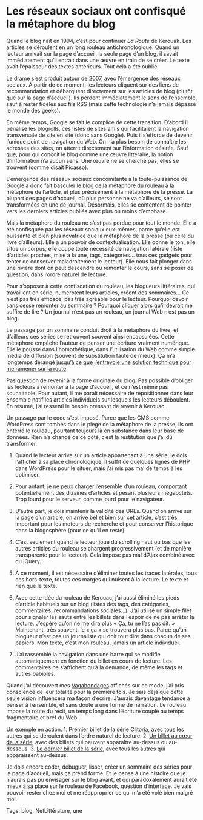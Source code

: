 # Les réseaux sociaux ont confisqué la métaphore du blog

Quand le blog naît en 1994, c’est pour continuer *La Route* de Kerouak. Les articles se déroulent en un long rouleau antichronologique. Quand un lecteur arrivait sur la page d’accueil, la seule page d’un blog, il savait immédiatement qu’il entrait dans une œuvre en train de se créer. Le texte avait l’épaisseur des textes antérieurs. Tout cela a été oublié.<span id="more-38295"></span>

Le drame s’est produit autour de 2007, avec l’émergence des réseaux sociaux. À partir de ce moment, les lecteurs cliquent sur des liens de recommandation et débarquent directement sur les articles de blog (plutôt que sur la page d’accueil). Ils perdent immédiatement le sens de l’ensemble, sauf à rester fidèles aux fils RSS (mais cette technologie n’a jamais dépassé le monde des geeks).

En même temps, Google se fait le complice de cette transition. D’abord il pénalise les blogrolls, ces listes de sites amis qui facilitaient la navigation transversale de site en site (donc sans Google). Puis il s’efforce de devenir l’unique point de navigation du Web. On n’a plus besoin de connaître les adresses des sites, on atterrit directement sur l’information désirée. Sauf que, pour qui conçoit le blog comme une œuvre littéraire, la notion d’information n’a aucun sens. Une œuvre ne se cherche pas, elles se trouvent (comme disait Picasso).

L’émergence des réseaux sociaux concomitante à la toute-puissance de Google a donc fait basculer le blog de la métaphore du rouleau à la métaphore de l’article, et plus précisément à la métaphore de la presse. La plupart des pages d’accueil, où plus personne ne va d’ailleurs, se sont transformées en une de journal. Désormais, elles se contentent de pointer vers les derniers articles publiés avec plus ou moins d’emphase.

Mais la métaphore du rouleau ne s’est pas perdue pour tout le monde. Elle a été confisquée par les réseaux sociaux eux-mêmes, parce qu’elle est puissante et bien plus novatrice que la métaphore de la presse (ou celle du livre d’ailleurs). Elle a un pouvoir de contextualisation. Elle donne le ton, elle situe un corpus, elle coupe toute nécessité de navigation latérale (liste d’articles proches, mise à la une, tags, catégories… tous ces gadgets pour tenter de conserver maladroitement le lecteur). Elle nous fait plonger dans une rivière dont on peut descendre ou remonter le cours, sans se poser de question, dans l’ordre naturel de lecture.

Pour s’opposer à cette confiscation du rouleau, les blogueurs littéraires, qui travaillent en série, numérotent leurs articles, créent des sommaires… Ce n’est pas très efficace, pas très agréable pour le lecteur. Pourquoi devoir sans cesse remonter au sommaire ? Pourquoi cliquer alors qu’il devrait me suffire de lire ? Un journal n’est pas un rouleau, un journal Web n’est pas un blog.

Le passage par un sommaire conduit droit à la métaphore du livre, et d’ailleurs ces séries se retrouvent souvent ainsi encapsulées. Cette métaphore empêche l’auteur de penser une écriture vraiment numérique. Elle le pousse dans l’homothétique, dans l’utilisation du Web comme simple média de diffusion (souvent de substitution faute de mieux). Ça m’a longtemps dérangé [jusqu’à ce que j’entrevoie une solution technique pour me ramener sur la route](http://blog.tcrouzet.com/2014/10/26/ce-qui-manque-au-blog-ou-la-revolution-litteraire/).

Pas question de revenir à la forme originale du blog. Pas possible d’obliger les lecteurs à remonter à la page d’accueil, et ce n’est même pas souhaitable. Pour autant, il me paraît nécessaire de repositionner dans leur ensemble natif les articles individuels sur lesquels les lecteurs déboulent. En résumé, j’ai ressenti le besoin pressant de revenir à Kerouac.

Un passage par le code s’est imposé. Parce que les CMS comme WordPress sont tombés dans le piège de la métaphore de la presse, ils ont enterré le rouleau, pourtant toujours là en substance dans leur base de données. Rien n’a changé de ce côté, c’est la restitution que j’ai dû transformer.

1. Quand le lecteur arrive sur un article appartenant à une série, je dois l’afficher à sa place chronologique, il suffit de quelques lignes de PHP dans WordPress pour le situer, mais j’ai mis pas mal de temps à les optimiser.

2. Pour autant, je ne peux charger l’ensemble d’un rouleau, comportant potentiellement des dizaines d’articles et pesant plusieurs mégaoctets. Trop lourd pour le serveur, comme lourd pour le navigateur.

3. D’autre part, je dois maintenir la validité des URLs. Quand on arrive sur la page d’un article, on arrive bel et bien sur cet article, c’est très important pour les moteurs de recherche et pour conserver l’historique dans la blogosphère (pour ce qu’il en reste).

4. C’est seulement quand le lecteur joue du scrolling haut ou bas que les autres articles du rouleau se chargent progressivement (et de manière transparente pour le lecteur). Cela impose pas mal d’Ajax combiné avec du jQuery.

5. À ce moment, il est nécessaire d’éliminer toutes les traces latérales, tous ces hors-texte, toutes ces marges qui nuisent à la lecture. Le texte et rien que le texte.

6. Avec cette idée du rouleau de Kerouac, j’ai aussi éliminé les pieds d’article habituels sur un blog (listes des tags, des catégories, commentaires, recommandations sociales…). J’ai utilisé un simple filet pour signaler les sauts entre les billets dans l’espoir de ne pas arrêter la lecture. J’espère qu’on ne me dira plus « Ça, tu ne l’as pas dit. » Maintenant, très souvent, le « ça » se trouvera plus bas. Parce qu’un blogueur n’est pas un journaliste qui doit tout dire dans chacun de ses papiers. Mon texte, c’est mon rouleau, jamais un article individuel.

7. J’ai rassemblé la navigation dans une barre qui se modifie automatiquement en fonction du billet en cours de lecture. Les commentaires ne s’affichent qu’à la demande, de même les tags et autres babioles.

Quand j’ai découvert mes [Vagabondages](http://blog.tcrouzet.com/2014/11/13/le-je-lappareil-photo-et-limprimante/1/) affichés sur ce mode, j’ai pris conscience de leur totalité pour la première fois. Je sais déjà que cette seule vision influencera ma façon d’écrire. J’aurais davantage tendance à penser à l’ensemble, et sans doute à une forme de narration. Le rouleau impose la route du récit, un temps long dans l’écriture couplé au temps fragmentaire et bref du Web.

Un exemple en action.
1\. [Premier billet de la série Clitoria](http://blog.tcrouzet.com/2014/11/10/clitoria-chapitre-1/), avec tous les autres qui se déroulent dans l’ordre naturel de lecture.
2\. [Un billet au cœur de la série](http://blog.tcrouzet.com/2014/11/20/clitoria-chapitre-4/), avec des billets qui peuvent apparaître au-dessus ou au-dessous.
3\. [Le dernier billet de la série](http://blog.tcrouzet.com/2014/12/01/clitoria-chapitre-7), avec tous les autres qui apparaissent au-dessus.

Je dois encore coder, débuguer, lisser, créer un sommaire des séries pour la page d’accueil, mais ça prend forme. Et je pense à une histoire que je n’aurais pas pu envisager sur le blog avant, et qui paradoxalement aurait été mieux à sa place sur le rouleau de Facebook, question d’interface. Je vais pouvoir rester chez moi et me réapproprier ce qui m’a été volé bien malgré moi.

Tags: blog, NetLittérature, une